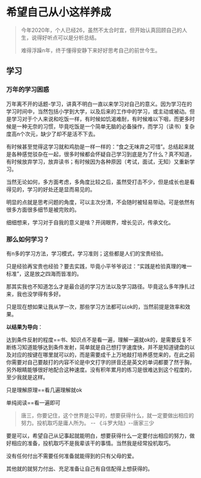 # 希望自己从小这样养成

> 今年2020年，个人已经26，虽然不太合时宜，但开始认真回顾自己的人生，说得好听点可以是分析总结。
>
> 难得浮躁n年，终于懂得安静下来好好思考自己的前世今生。

## 学习

### 万年的学习困惑

万年离不开的话题-学习，讲真不明白一直以来学习对自己的意义。因为学习在的学习时间中，当然包括小学到大学，以及后来的工作中的学习，或主动或被动。但是学习对于个人来说和吃饭一样，有时候如饥渴难耐，有时候难以下咽，而更多时候是一种无奈的习惯，毕竟吃饭是一个简单无脑的必备操作，而学习（读书）复杂度高n个次元，缺少了却不是活不下去。

有时候甚至觉得这学习就和鸡肋是一样一样的：“食之无味弃之可惜”。总结起来就是各种感觉驳杂在一起，很多时候都会怀疑自己学习到底是为了什么？真不知道，有时候放弃学习，放弃读书；有时候因为各种原因（考试，面试，无知）又重新学习。

当然无论如何，多方面考虑，多角度比较之后，虽然受打击不少，但是成长也是看得见的，学习的好处还是显而易见的。

明显的点就是思考问题的角度，可以主次分清，不会随时被轻易带动。可是依然有很多方面很多细节是被完败的。

细细想来，学习对于自我的意义是啥？开阔眼界，增长见识，传承文化。

### 那么如何学习？

有n多的学习方法，学习模式，学习准则；这些都是人们的宝贵经验。

只是经验再宝贵也经验？要去实践，毕竟小平爷爷说过：“实践是检验真理的唯一标准”，这是放之四海而皆准的。

那其实我也不知道怎么才是最合适的学习方法以及学习路径。毕竟这么多年挣扎过来，我也没学得有多好。

只是现在想如果让我从学一次，那些学习方法都可以ok的，当然前提是效率和效果。

**以结果为导向**：

达到条件反射的程度==书、知识点不是看一遍，理解一遍就ok的，是需要反复不断练习知道能够达到条件发射，简单就是自己想打字速度快，并不是知道键盘的以及对应的按键在哪里就可以的，而是需要成千上万地敲打培养感觉来的，在此之前你需要对自己要敲打的内容不论是中文打字的拼音还是英文的单词都要了然于胸，另外眼睛能够很好地配合这种速度。没有积年累月的练习是很难达到这个程度的，至少我就是这样。

只是理解原理==看几遍理解就ok

单纯阅读==看一遍即可

> 唐三，你要记住，这个世界是公平的，想要获得什么，就一定要做出相应的努力。投机取巧是庸人所为。 -- 《斗罗大陆》--唐家三少

要是可以，希望自己从记事起就能明白，想要获得什么一定要付出相应的努力，做好相应的准备，投机取巧不是我辈该干的事情。当然我是经常投机取巧。

没有任何付出不需要任何准备就能得到的只有父母的爱。

其他就的就努力付出、充足准备让自己有自信配得上想获得的。



















